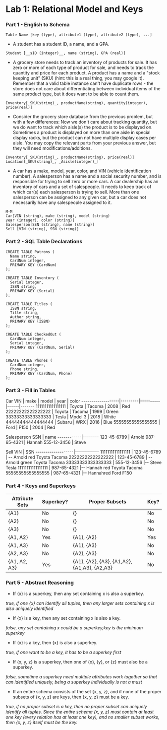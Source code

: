 # Lab 1: Relational Model and Keys  
### Part 1 - English to Schema
```
Table Name [key (type), attribute1 (type), attribute2 (type), ...]
```
- A student has a student ID, a name, and a GPA.
```
Student [__sID (integer)__, name (string), GPA (real)]
```
- A grocery store needs to track an inventory of products for sale. It has zero or more of each type of product for sale, and needs to track the quantity and price for each product. A product has a name and a "stock keeping unit" (SKU) (hint: this is a real thing, you may google it). Remember that a valid table instance can't have duplicate rows - the store does not care about differentiating between individual items of the same product type, but it does want to be able to count them.
```
Inventory[_SKU(string)_, productName(string), quantity(integer), price(real)]
```
- Consider the grocery store database from the previous problem, but with a few differences: Now we don't care about tracking quantity, but we do want to track which aisle(s) the product is to be displayed on. Sometimes a product is displayed on more than one aisle in special display racks, but the product can not have multiple display cases per aisle. You may copy the relevant parts from your previous answer, but they will need modifications/additions.
```
Inventory[_SKU(string)_, productName(string), price(real)]
Location[_SKU(string)_, _Asisle(integer)_]
```
- A car has a make, model, year, color, and VIN (vehicle identification number). A salesperson has a name and a social security number, and is responsible for trying to sell zero or more cars. A car dealership has an inventory of cars and a set of salespeople. It needs to keep track of which car(s) each salesperson is trying to sell. More than one salesperson can be assigned to any given car, but a car does not necessarily have any salespeople assigned to it.
```
M-M
Car[VIN (string), make (string), model (string)
year (integer), color (string)]
Salesperson[SSN (string), name (string)]
Sell [VIN (string), SSN (string)]
```
### Part 2 - SQL Table Declarations

```
CREATE TABLE Patrons (
  Name string,
  CardNum integer,
  PRIMARY KEY (CardNum)
);

CREATE TABLE Inventory (
  Serial integer,
  ISBN string,
  PRIMARY KEY (Serial)
);

CREATE TABLE Titles (
  ISBN string,
  Title string,
  Author string,
  PRIMARY KEY (ISBN)
);

CREATE TABLE CheckedOut (
  CardNum integer,
  Serial integer,
  PRIMARY KEY (CardNum, Serial)
);

CREATE TABLE Phones (
  CardNum integer,
  Phone string,
  PRIMARY KEY (CardNum, Phone)
);
```

### Part 3 - Fill in Tables
Car
VIN               | make    | model    | year | color
-------------------|---------|----------|------|-------
11111111111111111 | Toyota  | Tacoma   | 2008 | Red
22222222222222222 | Toyota  | Tacoma   | 1999 | Green
33333333333333333 | Tesla   | Model 3  | 2018 | White
44444444444444444 | Subaru  | WRX      | 2016 | Blue
55555555555555555 | Ford    | F150     | 2004 | Red

Salesperson
SSN         | name
------------|--------
123-45-6789 | Arnold
987-65-4321 | Hannah
555-12-3456 | Steve

Sell
VIN                | SSN
-------------------|------------
11111111111111111 | 123-45-6789 | -- Arnold red Toyota Tacoma
22222222222222222  | 123-45-6789 | -- Arnold green Toyota Tacoma
33333333333333333 | 555-12-3456  |-- Steve Tesla
11111111111111111 | 987-65-4321  |-- Hannah red Toyota Tacoma
55555555555555555 | 987-65-4321  |-- Hannahred Ford F150


### Part 4 - Keys and Superkeys

| Attribute Sets | Superkey? | Proper Subsets | Key? |
|----------------|-----------|----------------|------|
| {A1}           | No        | {}             | No   |
| {A2}           | No        | {}             | No   |
| {A3}           | No        | {}             | No   |
| {A1, A2}       | Yes       | {A1}, {A2}     | Yes  |
| {A1, A3}       | No        | {A1}, {A3}     | No   |
| {A2, A3}       | No        | {A2}, {A3}     | No   |
| {A1, A2, A3}   | Yes       | {A1}, {A2}, {A3}, {A1,A2}, {A1,A3}, {A2,A3} | No |

### Part 5 - Abstract Reasoning
- If {x} is a superkey, then any set containing x is also a superkey.  

*true, if one {x} can identify all tuples, then any larger sets containing x is also uniquely identified*

- If {x} is a key, then any set containing x is also a key.

*false, any set containing x could be a superkey,key is the minimum superkey*

- If {x} is a key, then {x} is also a superkey.

*true, if one want to be a key, it has to be a superkey first*

- If {x, y, z} is a superkey, then one of {x}, {y}, or {z} must also be a superkey.

*false, sometime a superkey need multiple attributes work together so that can identified uniquely, being a superkey individually is not a must*

- If an entire schema consists of the set {x, y, z}, and if none of the proper subsets of {x, y, z} are keys, then {x, y, z} must be a key.

*true, if no proper subset is a key, then no proper subset can uniquely identify all tuples. Since the entire schema {x, y, z} must contain at least one key (every relation has at least one key), and no smaller subset works, then {x, y, z} itself must be the key.*

